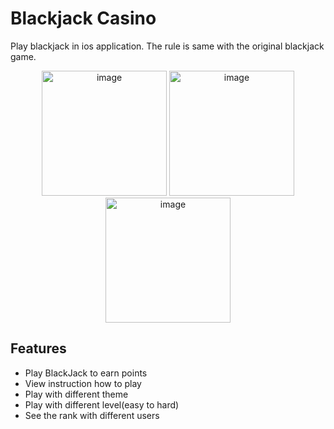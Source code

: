 # Blackjack Casino

Play blackjack in ios application. The rule is same with the original blackjack game.

<p align="center">
  <img src="https://github.com/jjheon0614/Blackjack-Casino/blob/main/GIF/StageView.gif" alt="image" width="200">

  <img src="https://github.com/jjheon0614/Blackjack-Casino/blob/main/GIF/PlayView.gif" alt="image" width="200">
  
  <img src="https://github.com/jjheon0614/Blackjack-Casino/blob/main/GIF/MenuView.gif" alt="image" width="200">
</p>

## Features
- Play BlackJack to earn points
- View instruction how to play 
- Play with different theme
- Play with different level(easy to hard)
- See the rank with different users
